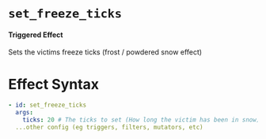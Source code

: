 # `set_freeze_ticks`
#### Triggered Effect

Sets the victims freeze ticks (frost / powdered snow effect)

# Effect Syntax
```yaml
- id: set_freeze_ticks
  args:
    ticks: 20 # The ticks to set (How long the victim has been in snow)
  ...other config (eg triggers, filters, mutators, etc)
```
